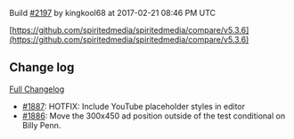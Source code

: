 Build [#2197](https://circleci.com/gh/spiritedmedia/spiritedmedia/2197) by kingkool68 at 2017-02-21 08:46 PM UTC

[https://github.com/spiritedmedia/spiritedmedia/compare/v5.3.6](https://github.com/spiritedmedia/spiritedmedia/compare/v5.3.6)
## Change log
[Full Changelog](https://github.com/spiritedmedia/spiritedmedia/compare/v5.3.5...v5.3.6)

 - [#1887](https://github.com/spiritedmedia/spiritedmedia/pull/1887): HOTFIX: Include YouTube placeholder styles in editor
 - [#1886](https://github.com/spiritedmedia/spiritedmedia/pull/1886): Move the 300x450 ad position outside of the test conditional on Billy Penn.
